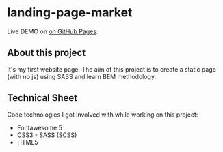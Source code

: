 # landing-page-market  

Live DEMO on [on GitHub Pages](https://ryuuto829.github.io/landing-page-market/).  

## About this project  

It's my first website page. The aim of this project is to create a static page (with no js) using SASS and learn BEM methodology.

## Technical Sheet  

Code technologies I got involved with while working on this project:  
- Fontawesome 5
- CSS3 - SASS (SCSS)
- HTML5